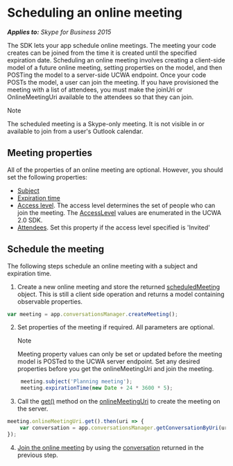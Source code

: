 
# Scheduling an online meeting


 _**Applies to:** Skype for Business 2015_

The SDK lets your app schedule online meetings. The meeting your code creates can be joined from the time it is created until the specified expiration date.
Scheduling an online meeting involves creating a client-side model of a future online meeting, setting properties on the model, and then POSTing the model to a server-side UCWA endpoint. 
Once your code POSTs the model, a user can join the meeting. If you have provisioned the meeting with a list of attendees, you must make the joinUri or OnlineMeetingUri available
to the attendees so that they can join. 

> [!NOTE] 
> The scheduled meeting is a Skype-only meeting. It is not visible in or available to join from a user's Outlook calendar.


## Meeting properties
All of the properties of an online meeting are optional. However, you should set the following properties:

* [Subject](http://officedev.github.io/skype-docs/Skype/WebSDK/model/api/interfaces/jcafe.scheduledmeeting.html#subject)
* [Expiration time](http://officedev.github.io/skype-docs/Skype/WebSDK/model/api/interfaces/jcafe.scheduledmeeting.html#expirationtime)
* [Access level](http://officedev.github.io/skype-docs/Skype/WebSDK/model/api/interfaces/jcafe.scheduledmeeting.html#accesslevel). The access level determines the set of people who can join the meeting. The [AccessLevel](../../ucwa/AccessLevel_ref.md) values are 
enumerated in the UCWA 2.0 SDK.
* [Attendees](http://officedev.github.io/skype-docs/Skype/WebSDK/model/api/interfaces/jcafe.scheduledmeeting.html#attendees). Set this property if the access level specified is 'Invited'

## Schedule the meeting

The following steps schedule an online meeting with a subject and expiration time.

1. Create a new online meeting and store the returned [scheduledMeeting](http://officedev.github.io/skype-docs/Skype/WebSDK/model/api/interfaces/jcafe.scheduledmeeting.html) object. 
This is still a client side operation and returns a model containing observable properties.

  ```js
  var meeting = app.conversationsManager.createMeeting();
  ```

2. Set properties of the meeting if required. All parameters are optional.

   > [!NOTE] 
   > Meeting property values can only be set or updated before the meeting model is POSTed to the UCWA server endpoint. 
  Set any desired properties before you get the onlineMeetingUri and join the meeting.

   ```js
    meeting.subject('Planning meeting');
    meeting.expirationTime(new Date + 24 * 3600 * 5);
   ```

3. Call the [get()](http://officedev.github.io/skype-docs/Skype/WebSDK/model/api/interfaces/jcafe.scheduledmeeting.html#onlinemeetinguri) method on the [onlineMeetingUri](http://officedev.github.io/skype-docs/Skype/WebSDK/model/api/interfaces/jcafe.scheduledmeeting.html#onlinemeetinguri) 
to create the meeting on the server.

  ```js
  meeting.onlineMeetingUri.get().then(uri => {
      var conversation = app.conversationsManager.getConversationByUri(uri);
  });
  ```

4. [Join the online meeting](https://msdn.microsoft.com/skype/websdk/joinmeeting) by using the [conversation](http://officedev.github.io/skype-docs/Skype/WebSDK/model/api/interfaces/jcafe.conversation.html) returned in the previous step.
